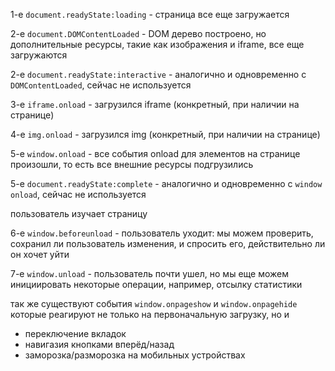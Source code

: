 1-e `document.readyState:loading` - cтраница все еще загружается

2-e `document.DOMContentLoaded` - DOM дерево построено, но дополнительные ресурсы, такие как изображения и iframe, все еще загружаются

2-e `document.readyState:interactive` - аналогично и одновременно с `DOMContentLoaded`, сейчас не используется

3-е `iframe.onload` - загрузился iframe (конкретный, при наличии на странице)

4-е `img.onload` - загрузился img (конкретный, при наличии на странице)

5-е `window.onload` - все события onload для элементов на странице произошли, то есть все внешние ресурсы подгрузились

5-е `document.readyState:complete` - аналогично и одновременно с `window onload`, сейчас не используется

пользователь изучает страницу
  
6-е `window.beforeunload` - пользователь уходит: мы можем проверить, сохранил ли пользователь изменения, и спросить его, действительно ли он хочет уйти

7-е `window.unload` - пользователь почти ушел, но мы еще можем инициировать некоторые операции, например, отсылку статистики

так же существуют события
`window.onpageshow`
и
`window.onpagehide`
которые реагируют не только на первоначальную загрузку, но и
- переключение вкладок
- навигазия кнопками вперёд/назад
- заморозка/разморозка на мобильных устройствах


